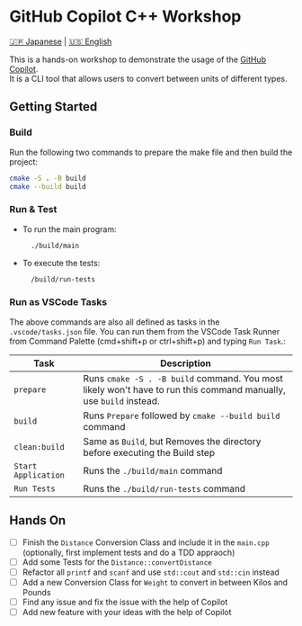 # GitHub Copilot C++ Workshop

 [:jp: Japanese](README.md) | [:us: English](README.en.md)

This is a hands-on workshop to demonstrate the usage of the [GitHub Copilot](https://github.com/features/copilot). 
<br>It is a CLI tool that allows users to convert between units of different types.

## Getting Started
### Build
Run the following two commands to prepare the make file and then build the project:
```bash
cmake -S . -B build
cmake --build build
```
### Run & Test
- To run the main program:
    ```bash
      ./build/main
    ```
- To execute the tests:
    ```bash
      /build/run-tests
    ```
### Run as VSCode Tasks
The above commands are also all defined as tasks in the `.vscode/tasks.json` file. You can run them from the VSCode Task Runner from Command Palette (<key>cmd</key>+<key>shift</key>+<key>p</key> or <key>ctrl</key>+<key>shift</key>+<key>p</key>) and typing `Run Task`.:

| Task                | Description                                                                                                       |
| ------------------- | ----------------------------------------------------------------------------------------------------------------- |
| `prepare`           | Runs `cmake -S . -B build` command. You most likely won't have to run this command manually, use `build` instead. |
| `build`             | Runs `Prepare` followed by `cmake --build build` command                                                          |
| `clean:build`       | Same as `Build`, but Removes the directory before executing the Build step                                        |
| `Start Application` | Runs the `./build/main` command                                                                                   |
| `Run Tests`         | Runs the `./build/run-tests` command                                                                              |

## Hands On
- [ ] Finish the `Distance` Conversion Class and include it in the `main.cpp` (optionally, first implement tests and do a TDD appraoch)
- [ ] Add some Tests for the `Distance::convertDistance`
- [ ] Refactor all `printf` and `scanf` and use `std::cout` and `std::cin` instead
- [ ] Add a new Conversion Class for `Weight` to convert in between Kilos and Pounds
- [ ] Find any issue and fix the issue with the help of Copilot
- [ ] Add new feature with your ideas with the help of Copilot
